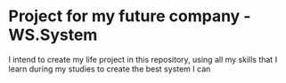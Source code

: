 # Project for my future company - WS.System
I intend to create my life project in this repository, using all my skills that I learn during my studies to create the best system I can
